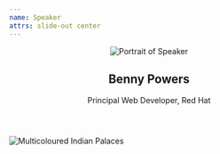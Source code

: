 ```yaml
---
name: Speaker
attrs: slide-out center
---
```


<header>
<img class="avatar" alt="Portrait of Speaker" src="/decks/azconf-dev-2021/azconf-assets/speaker-portrait.jpg"/>
<div>
  <h2>Benny Powers</h2>
  <p>Principal Web Developer, Red Hat</p>
</div>
</header>
<img class="palaces"
  src="/decks/azconf-dev-2021/azconf-assets/palaces-graphic@2x.png"
  slot="end-end"
  alt="Multicoloured Indian Palaces"/>
<img class="speaker-starburst"
  src="/decks/azconf-dev-2021/azconf-assets/speaker-slide-sunburst@2x.png"
  slot="start-end"
  alt=""/>
